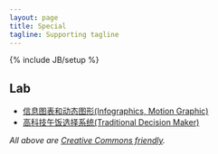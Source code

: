 ```yaml
---
layout: page
title: Special
tagline: Supporting tagline
---
```

{% include JB/setup %}

<h2>Lab</h2>
<ul class="posts">
    <li><a href="http://www.bennychia.com/lab/mg/index.html" target="_blank">信息图表和动态图形(Infographics, Motion Graphic)</a></li>
    <li><a href="http://www.bennychia.com/traditional-decision-maker" target="_blank">高科技午饭选择系统(Traditional Decision Maker)</a></li>
</ul>

*All above are [Creative Commons friendly](http://creativecommons.org/licenses/by/3.0).*